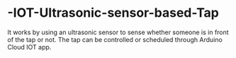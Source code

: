 # -IOT-Ultrasonic-sensor-based-Tap
It works by using an ultrasonic sensor to sense whether someone is in front of the tap or not. 
The tap can be controlled or scheduled through Arduino Cloud IOT app.
